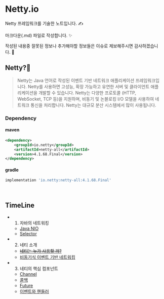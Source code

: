 # Netty.io

Netty 프레임워크를 기술한 노트입니다. ✍️

마크다운(.md) 파일로 작성합니다. ✨

작성된 내용중 잘못된 정보나 추가해야할 정보들은 이슈로 제보해주시면 감사하겠습니다. 🤝

## Netty?🤝

> Netty는 Java 언어로 작성된 이벤트 기반 네트워크 애플리케이션 프레임워크입니다. Netty를 사용하면 고성능, 확장 가능하고 유연한 서버 및 클라이언트 애플리케이션을 개발할 수 있습니다. Netty는 다양한 프로토콜 (HTTP, WebSocket, TCP 등)을 지원하며, 비동기 및 논블로킹 I/O 모델을 사용하여 네트워크 통신을 처리합니다. Netty는 대규모 분산 시스템에서 많이 사용됩니다.

### Dependency

#### maven
```xml
<dependency>
    <groupId>io.netty</groupId>
    <artifactId>netty-all</artifactId>
    <version>4.1.68.Final</version>
</dependency>

```

#### gradle

```gradle
implementation 'io.netty:netty-all:4.1.68.Final'
```

<br>

## TimeLine

- 1. 자바의 네트워킹
  - [Java NIO](https://github.com/esperar/netty.io/blob/master/1-1%20NIO/nio.md)
  - [Selector](https://github.com/esperar/netty.io/blob/master/1-1%20NIO/selector.md)
- 2. 네티 소개
  - [~~네티는 누가 사용할 까?~~]()
  - [비동기식 이벤트 기반 네트워킹](https://github.com/esperar/netty.io/blob/master/1-2%20Intro/async.md)
- 3. 네티의 핵심 컴포넌트
  - [Channel](https://github.com/esperar/netty.io/blob/master/1-3%20Component/netty_component.md)
  - [콜백](https://github.com/esperar/netty.io/blob/master/1-3%20Component/netty_component.md)
  - [Future](https://github.com/esperar/netty.io/blob/master/1-3%20Component/netty_component.md)
  - [이벤트와 핸들러](https://github.com/esperar/netty.io/blob/master/1-3%20Component/netty_component.md)
